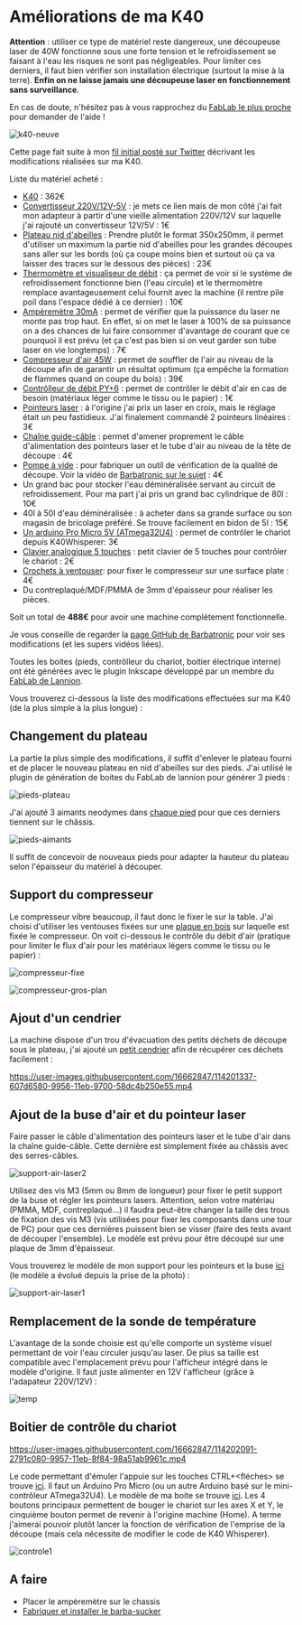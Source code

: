 Améliorations de ma K40
======================


**Attention** : utiliser ce type de matériel reste dangereux, une découpeuse laser de 40W fonctionne sous une forte tension et le refroidissement se faisant à l'eau les risques ne sont pas négligeables. Pour limiter ces derniers, il faut bien vérifier son installation électrique (surtout la mise à la terre). **Enfin on ne laisse jamais une découpeuse laser en fonctionnement sans surveillance**. 

En cas de doute, n'hésitez pas à vous rapprochez du [FabLab le plus proche](https://www.makery.info/labs-map/) pour demander de l'aide !

![k40-neuve](https://user-images.githubusercontent.com/16662847/114190958-3161f680-994c-11eb-944c-c4a09a0359f8.jpeg)

Cette page fait suite à mon [fil initial posté sur Twitter](https://twitter.com/matthieu_salvat/status/1370641000327229447) décrivant les modifications réalisées sur ma K40.

Liste du matériel acheté :
- [K40](https://fr.aliexpress.com/item/1005001374933857.html) : 362€
- [Convertisseur 220V/12V-5V](https://fr.aliexpress.com/item/33026794912.html) : je mets ce lien mais de mon côté j'ai fait mon adapteur à partir d'une vieille alimentation 220V/12V sur laquelle j'ai rajouté un convertisseur 12V/5V : 1€
- [Plateau nid d'abeilles](https://fr.aliexpress.com/item/4000893098892.html) : Prendre plutôt le format 350x250mm, il permet d'utiliser un maximum la partie nid d'abeilles pour les grandes découpes sans aller sur les bords (où ça coupe moins bien et surtout où ça va laisser des traces sur le dessous des pièces) : 23€
- [Thermomètre et visualiseur de débit](https://fr.aliexpress.com/item/32822267913.html) : ça permet de voir si le système de refroidissement fonctionne bien (l'eau circule) et le thermomètre remplace avantageusement celui fournit avec la machine (il rentre pile poil dans l'espace dédié à ce dernier) : 10€
- [Ampèremètre 30mA](https://fr.aliexpress.com/item/32602637262.html) : permet de vérifier que la puissance du laser ne monte pas trop haut. En effet, si on met le laser à 100% de sa puissance on a des chances de lui faire consommer d'avantage de courant que ce pourquoi il est prévu (et ça c'est pas bien si on veut garder son tube laser en vie longtemps) : 7€
- [Compresseur d'air 45W](https://fr.aliexpress.com/item/32889242158.html) : permet de souffler de l'air au niveau de la découpe afin de garantir un résultat optimum (ça empêche la formation de flammes quand on coupe du bois) : 39€
- [Contrôlleur de débit PY+6](https://fr.aliexpress.com/item/4000355448582.html) : permet de contrôler le débit d'air en cas de besoin (matériaux léger comme le tissu ou le papier) : 1€
- [Pointeurs laser](https://fr.aliexpress.com/item/32970959152.html) : à l'origine j'ai prix un laser en croix, mais le réglage était un peu fastidieux. J'ai finalement commandé 2 pointeurs linéaires : 3€
- [Chaîne guide-câble](https://fr.aliexpress.com/item/32999589537.html) : permet d'amener proprement le câble d'alimentation des pointeurs laser et le tube d'air au niveau de la tête de découpe : 4€
- [Pompe à vide](https://fr.aliexpress.com/item/4000963249751.html) : pour fabriquer un outil de vérification de la qualité de découpe. Voir la vidéo de [Barbatronic sur le sujet](https://www.youtube.com/watch?v=9QkHnuLCwCw) : 4€
- Un grand bac pour stocker l'eau déminéralisée servant au circuit de refroidissement. Pour ma part j'ai pris un grand bac cylindrique de 80l : 10€
- 40l à 50l d'eau déminéralisée : à acheter dans sa grande surface ou son magasin de bricolage préféré. Se trouve facilement en bidon de 5l : 15€
- [Un arduino Pro Micro 5V (ATmega32U4)](https://fr.aliexpress.com/item/32849563958.html) : permet de contrôler le chariot depuis K40Whisperer: 3€
- [Clavier analogique 5 touches](https://fr.aliexpress.com/item/2044851328.html) : petit clavier de 5 touches pour contrôler le chariot : 2€
- [Crochets à ventouser](https://www.leroymerlin.fr/produits/salle-de-bains/meuble-de-salle-de-bain-et-vasque/accessoires-de-meuble-de-salle-de-bains/patere-de-salle-de-bains/crochet-a-ventouser-bleu-atoll-4-play-69110573.html): pour fixer le compresseur sur une surface plate : 4€ 
- Du contreplaqué/MDF/PMMA de 3mm d'épaisseur pour réaliser les pièces.

Soit un total de **488€** pour avoir une machine complétement fonctionnelle.

Je vous conseille de regarder la [page GitHub de Barbatronic](https://github.com/nadarbreicq/Barbatronic/tree/master/laser%20k40) pour voir ses modifications (et les supers vidéos liées).

Toutes les boites (pieds, contrôlleur du chariot, boitier électrique interne) ont été générées avec le plugin Inkscape développé par un membre du [FabLab de Lannion](https://wiki.fablab-lannion.org/index.php?title=Generateur_de_boites).


Vous trouverez ci-dessous la liste des modifications effectuées sur ma K40 (de la plus simple à la plus longue) :

## Changement du plateau

La partie la plus simple des modifications, il suffit d'enlever le plateau fourni et de placer le nouveau plateau en nid d'abeilles sur des pieds. J'ai utilisé le plugin de génération de boites du FabLab de lannion pour générer 3 pieds :

![pieds-plateau](https://user-images.githubusercontent.com/16662847/114190971-33c45080-994c-11eb-8335-11f7c9d055f6.jpeg)

J'ai ajouté 3 aimants neodymes dans [chaque pied](pieds-plateau.svg) pour que ces derniers tiennent sur le châssis.

![pieds-aimants](https://user-images.githubusercontent.com/16662847/114190963-32932380-994c-11eb-9306-433021c62c8a.jpeg)

Il suffit de concevoir de nouveaux pieds pour adapter la hauteur du plateau selon l'épaisseur du matériel à découper.

## Support du compresseur

Le compresseur vibre beaucoup, il faut donc le fixer le sur la table. J'ai choisi d'utiliser les ventouses fixées sur une [plaque en bois](support-compresseur.svg) sur laquelle est fixée le compresseur. On voit ci-dessous le contrôle du débit d'air (pratique pour limiter le flux d'air pour les matériaux légers comme le tissu ou le papier) :

![compresseur-fixe](https://user-images.githubusercontent.com/16662847/114190939-2c04ac00-994c-11eb-9ab1-abaebce1f7ff.jpeg)

![compresseur-gros-plan](https://user-images.githubusercontent.com/16662847/114190944-2dce6f80-994c-11eb-902f-9659fb6c0cd2.jpeg)

## Ajout d'un cendrier

La machine dispose d'un trou d'évacuation des petits déchets de découpe sous le plateau, j'ai ajouté un [petit cendrier](cendrier.svg) afin de récupérer ces déchets facilement :

https://user-images.githubusercontent.com/16662847/114201337-607d6580-9956-11eb-9700-58dc4b250e55.mp4



## Ajout de la buse d'air et du pointeur laser

Faire passer le câble d'alimentation des pointeurs laser et le tube d'air dans la chaîne guide-câble. Cette dernière est simplement fixée au châssis avec des serres-câbles.

![support-air-laser2](https://user-images.githubusercontent.com/16662847/114191458-ba792d80-994c-11eb-8949-64879d1f9db2.jpg)

Utilisez des vis M3 (5mm ou 8mm de longueur) pour fixer le petit support de la buse et régler les pointeurs lasers. Attention, selon votre matériau (PMMA, MDF, contreplaqué...) il faudra peut-être changer la taille des trous de fixation des vis M3 (vis utilisées pour fixer les composants dans une tour de PC) pour que ces dernières puissent bien se visser (faire des tests avant de découper l'ensemble). Le modèle est prévu pour être découpé sur une plaque de 3mm d'épaisseur.

Vous trouverez le modèle de mon support pour les pointeurs et la buse [ici](support-laser-air.svg) (le modèle a évolué depuis la prise de la photo) :

![support-air-laser1](https://user-images.githubusercontent.com/16662847/114190976-34f57d80-994c-11eb-9a08-3e4da63d4c41.jpeg)


## Remplacement de la sonde de température

L'avantage de la sonde choisie est qu'elle comporte un système visuel permettant de voir l'eau circuler jusqu'au laser. De plus sa taille est compatible avec l'emplacement prévu pour l'afficheur intégré dans le modèle d'origine. Il faut juste alimenter en 12V l'afficheur (grâce à l'adapateur 220V/12V) :

![temp](https://user-images.githubusercontent.com/16662847/114190979-3626aa80-994c-11eb-8ee7-53d82481c01a.jpeg)

## Boitier de contrôle du chariot


https://user-images.githubusercontent.com/16662847/114202091-2791c080-9957-11eb-8f84-98a51ab9961c.mp4


Le code permettant d'émuler l'appuie sur les touches CTRL+<fléches> se trouve [ici](k40_ctlr_button). Il faut un Arduino Pro Micro (ou un autre Arduino basé sur le mini-contrôleur ATmega32U4). Le modèle de ma boite se trouve [ici](). Les 4 boutons principaux permettent de bouger le chariot sur les axes X et Y, le cinquième bouton permet de revenir à l'origine machine (Home). A terme j'aimerai pouvoir plutôt lancer la fonction de vérification de l'emprise de la découpe (mais cela nécessite de modifier le code de K40 Whisperer).

![controle1](https://user-images.githubusercontent.com/16662847/114190950-2f983300-994c-11eb-93d0-61715c1a2e10.jpeg)


## A faire

- Placer le ampèremètre sur le chassis
- [Fabriquer et installer le barba-sucker](https://www.youtube.com/watch?v=9QkHnuLCwCw)

